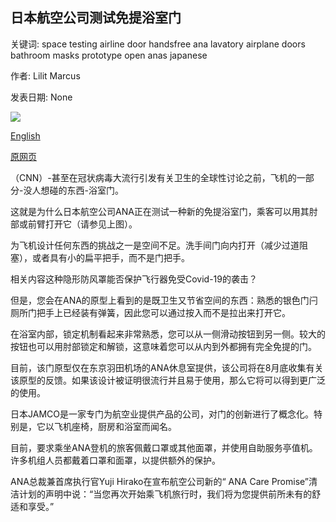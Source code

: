 ## 日本航空公司测试免提浴室门

关键词: space testing airline door handsfree ana lavatory airplane doors bathroom masks prototype open anas japanese

作者: Lilit Marcus

发表日期: None

![](https://cdn.cnn.com/cnnnext/dam/assets/200823201740-03-ana-japan-hands-free-door-super-tease.jpg)

[English](Japanese%20airline%20testing%20hands-free%20bathroom%20doors.md)

[原网页](https://edition.cnn.com/travel/article/ana-japan-hands-free-bathroom-door-intl-hnk/index.html)

（CNN）-甚至在冠状病毒大流行引发有关卫生的全球性讨论之前，飞机的一部分-没人想碰的东西-浴室门。

这就是为什么日本航空公司ANA正在测试一种新的免提浴室门，乘客可以用其肘部或前臂打开它（请参见上图）。

为飞机设计任何东西的挑战之一是空间不足。洗手间门向内打开（减少过道阻塞），或者具有小的扁平把手，而不是门把手。

相关内容这种隐形防风罩能否保护飞行器免受Covid-19的袭击？

但是，您会在ANA的原型上看到的是既卫生又节省空间的东西：熟悉的银色门闩厕所门把手上已经装有弹簧，因此您可以通过按入而不是拉出来打开它。

在浴室内部，锁定机制看起来非常熟悉，您可以从一侧滑动按钮到另一侧。较大的按钮也可以用肘部锁定和解锁，这意味着您可以从内到外都拥有完全免提的门。

目前，该门原型仅在东京羽田机场的ANA休息室提供，该公司将在8月底收集有关该原型的反馈。如果该设计被证明很流行并且易于使用，那么它将可以得到更广泛的使用。

日本JAMCO是一家专门为航空业提供产品的公司，对门的创新进行了概念化。特别是，它以飞机座椅，厨房和浴室而闻名。

目前，要求乘坐ANA登机的旅客佩戴口罩或其他面罩，并使用自助服务亭值机。许多机组人员都戴着口罩和面罩，以提供额外的保护。

ANA总裁兼首席执行官Yuji Hirako在宣布航空公司新的“ ANA Care Promise”清洁计划的声明中说：“当您再次开始乘飞机旅行时，我们将为您提供前所未有的舒适和享受。”